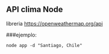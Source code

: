## API clima Node 

libreria https://openweathermap.org/api

###ejemplo:
```
node app -d "Santiago, Chile"
```